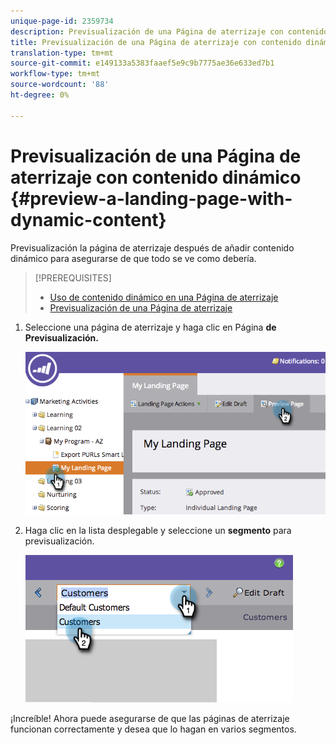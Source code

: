 ```yaml
---
unique-page-id: 2359734
description: Previsualización de una Página de aterrizaje con contenido dinámico - Documentos de marketing - Documentación del producto
title: Previsualización de una Página de aterrizaje con contenido dinámico
translation-type: tm+mt
source-git-commit: e149133a5383faaef5e9c9b7775ae36e633ed7b1
workflow-type: tm+mt
source-wordcount: '88'
ht-degree: 0%

---
```



# Previsualización de una Página de aterrizaje con contenido dinámico {#preview-a-landing-page-with-dynamic-content}

Previsualización la página de aterrizaje después de añadir contenido dinámico para asegurarse de que todo se ve como debería.

>[!PREREQUISITES]
>
>* [Uso de contenido dinámico en una Página de aterrizaje](../../../../product-docs/demand-generation/landing-pages/personalizing-landing-pages/use-dynamic-content-in-a-landing-page.md)
>* [Previsualización de una Página de aterrizaje](preview-a-landing-page.md)

>



1. Seleccione una página de aterrizaje y haga clic en Página **de Previsualización.**

   ![](assets/image2014-9-17-16-3a9-3a55.png)

1. Haga clic en la lista desplegable y seleccione un **segmento** para previsualización.

   ![](assets/image2014-9-25-15-3a34-3a40.png)

¡Increíble! Ahora puede asegurarse de que las páginas de aterrizaje funcionan correctamente y desea que lo hagan en varios segmentos.